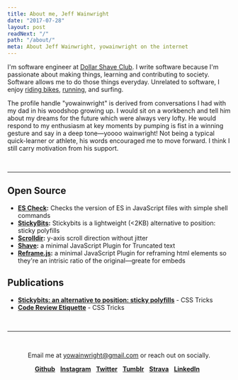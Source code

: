 ```yaml
---
title: About me, Jeff Wainwright
date: "2017-07-28"
layout: post
readNext: "/"
path: "/about/"
meta: About Jeff Wainwright, yowainwright on the internet
---
```


I'm software engineer at [Dollar Shave Club](https://www.dollarshaveclub.com/). I write software because I'm passionate about making things, learning and contributing to society. Software allows me to do those things everyday. Unrelated to software, I enjoy [riding bikes](https://www.strava.com/athletes/722335), [running](https://www.strava.com/athletes/722335), and surfing.

The profile handle "yowainwright" is derived from conversations I had with my dad in his woodshop growing up. I would sit on a workbench and tell him about my dreams for the future which were always very lofty. He would respond to my enthusiasm at key moments by pumping is fist in a winning gesture and say in a deep tone—yoooo wainwright! Not being a typical quick-learner or athlete, his words encouraged me to move forward. I think I still carry motivation from his support.  

<br>

---


## Open Source

-  **[ES Check](https://github.com/dollarshaveclub/es-check):** Checks the version of ES in JavaScript files with simple shell commands
-  **[StickyBits](https://github.com/dollarshaveclub/stickybits):** Stickybits is a lightweight (<2KB) alternative to position: sticky polyfills
-  **[Scrolldir](https://github.com/dollarshaveclub/scrolldir):** y-axis scroll direction without jitter
-  **[Shave](https://github.com/dollarshaveclub/shave):** a minimal JavaScript Plugin for Truncated text
-  **[Reframe.js](https://github.com/dollarshaveclub/reframe.js):** a minimal JavaScript Plugin for reframing html elements so they're an intrisic ratio of the original—greate for embeds

## Publications

-  **[Stickybits: an alternative to position: sticky polyfills](https://css-tricks.com/stickybits-alternative-position-sticky-polyfills/)** - CSS Tricks
-  **[Code Review Etiquette](https://css-tricks.com/code-review-etiquette/)** - CSS Tricks

<br>

---

<br>

<p align="center">Email me at <a href="mailto:yowainwright@gmail.com">yowainwright@gmail.com</a> or reach out on socially.</p>
<p align="center">
  <a href="https://github.com/yowainwright"><strong>Github</strong></a>&nbsp;&nbsp;
  <a href="https://instagram.com/yowainwright"><strong>Instagram</strong></a>&nbsp;&nbsp;
  <a href="https://twitter.com/yowainwright"><strong>Twitter</strong></a>&nbsp;&nbsp;
  <a href="https://ratherbe.in"><strong>Tumblr</strong></a>&nbsp;&nbsp;
  <a href="https://www.strava.com/athletes/722335"><strong>Strava</strong></a>&nbsp;&nbsp;
  <a href="https://www.linkedin.com/in/jeffrywainwright/"><strong>LinkedIn</strong></a>&nbsp;&nbsp;
</p>

<br>





